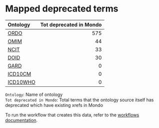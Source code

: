 # Mapped deprecated terms
| Ontology                                    |   Tot deprecated in Mondo |
|:--------------------------------------------|--------------------------:|
| [ORDO](./mapped_deprecated_ordo.md)         |                       575 |
| [OMIM](./mapped_deprecated_omim.md)         |                        44 |
| [NCIT](./mapped_deprecated_ncit.md)         |                        33 |
| [DOID](./mapped_deprecated_doid.md)         |                        30 |
| [GARD](./mapped_deprecated_gard.md)         |                         0 |
| [ICD10CM](./mapped_deprecated_icd10cm.md)   |                         0 |
| [ICD10WHO](./mapped_deprecated_icd10who.md) |                         0 |

`Ontology`: Name of ontology    
`Tot deprecated in Mondo`: Total terms that the ontology source itself has deprecated which have existing xrefs in Mondo

To run the workflow that creates this data, refer to the [workflows documentation](../developer/workflows.md).